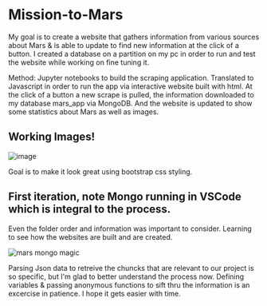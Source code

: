 # Mission-to-Mars

My goal is to create a website that gathers information from various sources about Mars & is able to update to find new information at the click of a button. 
I created a database on a partition on my pc in order to run and test the website while working on fine tuning it. 

Method: Jupyter notebooks to build the scraping application. Translated to Javascript in order to run the app via interactive website built with html. 
At the click of a button a new scrape is pulled, the information downloaded to my database mars_app via MongoDB. And the website is updated to show some statistics about Mars as well as images. 

## Working Images! 

![image](https://user-images.githubusercontent.com/104408782/180660940-f49ba512-83d9-4ea8-a165-5220bd3ac1da.png)

Goal is to make it look great using bootstrap css styling. 
## First iteration, note Mongo running in VSCode which is integral to the process. 
Even the folder order and information was important to consider. Learning to see how the websites are built and are created.

![mars mongo magic](https://user-images.githubusercontent.com/104408782/180657846-6c8012f9-aa64-4cee-a8ee-54848bc0ce2e.png)


Parsing Json data to retreive the chuncks that are relevant to our project is so specific, but I'm glad to better understand the process now. 
Defining variables & passing anonymous functions to sift thru the information is an excercise in patience. I hope it gets easier with time. 
